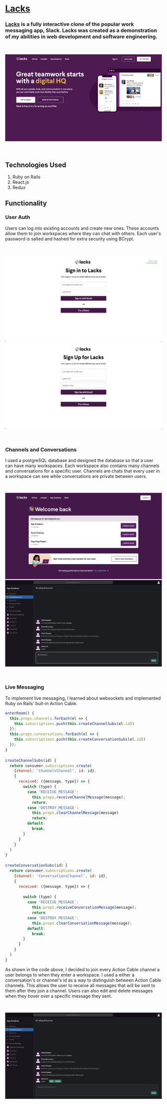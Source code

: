 # [Lacks](https://appacademylacks.herokuapp.com/#/)

### [Lacks](https://appacademylacks.herokuapp.com/#/) is a fully interactive clone of the popular work messaging app, Slack. Lacks was created as a demonstration of my abilities in web development and software engineering. 

<br />

![My Image](images_README/render.png)

<br />

## Technologies Used 
1. Ruby on Rails 
2. React.js
3. Redux

## Functionality

### User Auth 

Users can log into existing accounts and create new ones. These accounts allow them to join workspaces where they can chat with others. Each user's password is salted and hashed for extra security using BCrypt. 

<br />

![Login](images_README/login.png)
![Signup](images_README/signup.png)

<br />


### Channels and Conversations

I used a postgreSQL database and designed the database so that a user can have many workspaces. Each workspace also contains many channels and conversations for a specific user. Channels are chats that every user in a workspace can see while conversations are private between users. 

<br />

![Workspaces](images_README/workspaces.png)
![Live Messaging](images_README/live_messaging.png)

<br />

### Live Messaging 

To implement live messaging, I learned about websockets and implemented Ruby on Rails' buit-in Action Cable. 

```javascript
enterRoom() {
  this.props.channels.forEach(el => {
    this.subscriptions.push(this.createChannelSubs(el.id))
  });
  this.props.conversations.forEach(el => {
    this.subscriptions.push(this.createConversationSubs(el.id))
  });
}

createChannelSubs(id) {
  return consumer.subscriptions.create(
    {channel: 'ChannelsChannel', id: id},
    {
      received: ({message, type}) => {
        switch (type) {
          case 'RECEIVE_MESSAGE':
            this.props.receiveChannelMessage(message);
            return; 
          case 'DESTROY_MESSAGE':
            this.props.clearChannelMessage(message)
            return;
          default:
            break;
        }
      }
    }
  )
}

createConversationSubs(id) {
  return consumer.subscriptions.create(
    {channel: 'ConversationsChannel', id: id},
    {
      received: ({message, type}) => {

        switch (type) {
          case 'RECEIVE_MESSAGE':
            this.props.receiveConversationMessage(message);
            return 
          case 'DESTROY_MESSAGE':
            this.props.clearConversationMessage(message);
          default:
            break;
        }
      }
    }
  )
}
```

As shown in the code above, I decided to join every Action Cable channel a user belongs to when they enter a workspace. I used a either a conversation's or channel's id as a way to distinguish between Action Cable channels. This allows the user to receive all messages that will be sent to them after they join a channel. Users can also edit and delete messages when they hover over a specific message they sent. 

<br />

![Edit and Delete](images_README/edit_delete.png)
 
<br />